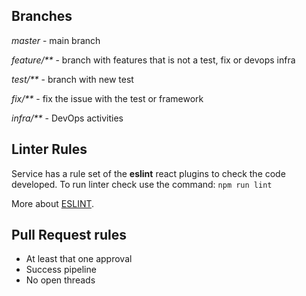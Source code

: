 ## Branches

_master_ - main branch

_feature/**_ - branch with features that is not a test, fix or devops infra

_test/**_ - branch with new test

_fix/**_ - fix the issue with the test or framework

_infra/**_ - DevOps activities

## Linter Rules
Service has a rule set of the __eslint__ react plugins to check the code developed. To run linter check use the command:
`npm run lint`


More about <a href="https://eslint.org//">ESLINT</a>.

## Pull Request rules

* At least that one approval
* Success pipeline
* No open threads
